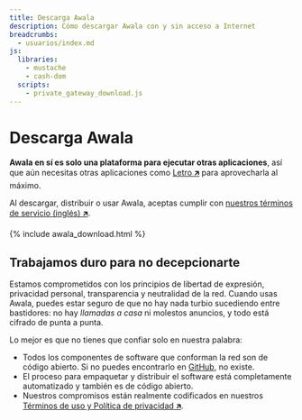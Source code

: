 ```yaml
---
title: Descarga Awala
description: Cómo descargar Awala con y sin acceso a Internet
breadcrumbs:
  - usuarios/index.md
js:
  libraries:
    - mustache
    - cash-dom
  scripts:
    - private_gateway_download.js
---
```


# Descarga Awala

**Awala en sí es solo una plataforma para ejecutar otras aplicaciones**,
así que aún necesitas otras aplicaciones como [Letro 🡵](https://letro.app/es/) para aprovecharla al máximo.

Al descargar, distribuir o usar Awala, aceptas cumplir con [nuestros términos de servicio (inglés) 🡵](https://awala.network/legal/).

{% include awala_download.html %}

## Trabajamos duro para no decepcionarte

Estamos comprometidos con los principios de libertad de expresión, privacidad personal, transparencia y neutralidad de la red. Cuando usas Awala, puedes estar seguro de que no hay nada turbio sucediendo entre bastidores: no hay _llamadas a casa_ ni molestos anuncios, y todo está cifrado de punta a punta.

Lo mejor es que no tienes que confiar solo en nuestra palabra:

- Todos los componentes de software que conforman la red son de código abierto. Si no puedes encontrarlo en [GitHub](https://github.com/search?q=topic%3Aawala+org%3Arelaycorp), no existe.
- El proceso para empaquetar y distribuir el software está completamente automatizado y también es de código abierto.
- Nuestros compromisos están realmente codificados en nuestros [Términos de uso y Política de privacidad 🡵](https://awala.network/legal/).
